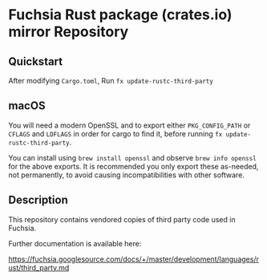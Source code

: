 # Fuchsia Rust package (crates.io) mirror Repository

## Quickstart

After modifying `Cargo.toml`,
Run `fx update-rustc-third-party`

## macOS

You will need a modern OpenSSL and to export either `PKG_CONFIG_PATH` or `CFLAGS` and `LDFLAGS` in order for cargo to find it, before running `fx update-rustc-third-party`.

You can install using `brew install openssl` and observe `brew info openssl` for the above exports. It is recommended you only export these as-needed, not permanently, to avoid causing incompatibilities with other software.

## Description

This repository contains vendored copies of third party code used in Fuchsia.

Further documentation is available here:

https://fuchsia.googlesource.com/docs/+/master/development/languages/rust/third_party.md